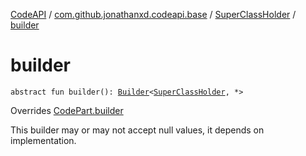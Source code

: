 [CodeAPI](../../index.md) / [com.github.jonathanxd.codeapi.base](../index.md) / [SuperClassHolder](index.md) / [builder](.)

# builder

`abstract fun builder(): `[`Builder`](-builder/index.md)`<`[`SuperClassHolder`](index.md)`, *>`

Overrides [CodePart.builder](../../com.github.jonathanxd.codeapi/-code-part/builder.md)

This builder may or may not accept null values, it depends on implementation.

